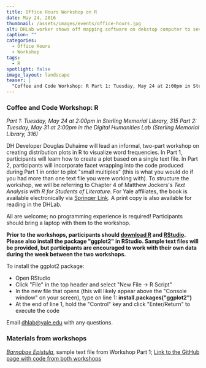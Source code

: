 ```yaml
---
title: Office Hours Workshop on R
date: May 24, 2016
thumbnail: /assets/images/events/office-hours.jpg
alt: DHLab worker shows off mapping software on dekstop computer to several seated students.
caption: ""
categories: 
  - Office Hours
  - Workshop
tags:
  - R
spotlight: false 
image_layout: landscape
teaser: |
  "Coffee and Code Workshop: R Part 1: Tuesday, May 24 at 2:00pm in Sterling Memorial Library, 315 Part 2: Tuesday, May 31 at 2:00pm in the Digital Humanities Lab (Sterling Memorial Library, 316) DH..."
---
```


### Coffee and Code Workshop: R
*Part 1: Tuesday, May 24 at 2:00pm in Sterling Memorial Library, 315*
*Part 2: Tuesday, May 31 at 2:00pm in the Digital Humanities Lab (Sterling Memorial Library, 316)*

DH Developer Douglas Duhaime will lead an informal, two-part workshop on creating distribution plots in R to visualize word frequencies. In Part 1, participants will learn how to create a plot based on a single text file. In Part 2, participants will incorporate facet wrapping into the code produced during Part 1 in order to plot "small multiples" (this is what you would do if you had more than one text file you were working with). To structure the workshop, we will be referring to Chapter 4 of Matthew Jockers's *Text Analysis with R for Students of Literature*. For Yale affiliates, the book is available electronically via [Springer Link](http://link.springer.com/book/10.1007%2F978-3-319-03164-4). A print copy is also available for reading in the DHLab.
   
All are welcome; no programming experience is required! Participants should bring a laptop with them to the workshop.
   
**Prior to the workshops, participants should [download R](https://cran.r-project.org/) and [RStudio](http://www.rstudio.com/). Please also install the package "ggplot2" in RStudio. Sample text files will be provided, but participants are encouraged to work with their own data during the week between the two workshops.**
   
To install the ggplot2 package:
 * Open RStudio
 * Click "File" in the top header and select "New File -> R Script"
 * In the new file that opens (this will likely appear above the "Console window" on your screen), type on line 1: **install.packages("ggplot2")**
 * At the end of line 1, hold the "Control" key and click "Enter/Return" to execute the code

Email [dhlab@yale.edu](mailto:dhlab@yale.edu) with any questions.
    
### Materials from workshops

[*Barnabae Epistula*](http://raw.githubusercontent.com/PerseusDL/canonical-greekLit/26d100268562586bfd45296500f15ae229389a83/data/tlg1216/tlg001/tlg1216.tlg001.perseus-grc1.xml), sample text file from Workshop Part 1; [Link to the GitHub page with code from both workshops](https://github.com/YaleDHLab/lab-workshops)